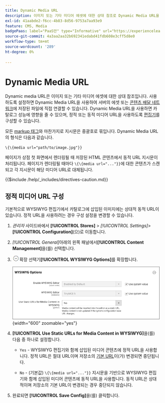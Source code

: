 ```yaml
---
title: Dynamic Media URL
description: 이미지 또는 기타 미디어 에셋에 대한 상대 참조로 Dynamic Media URL을 사용하는 방법에 대해 알아봅니다.
exl-id: 41aabde2-f6cc-4b83-8d56-9753a7aa93e9
feature: CMS, Media
badgePaas: label="PaaS만" type="Informative" url="https://experienceleague.adobe.com/en/docs/commerce/user-guides/product-solutions" tooltip="Adobe Commerce 온 클라우드 프로젝트(Adobe 관리 PaaS 인프라) 및 온프레미스 프로젝트에만 적용됩니다."
source-git-commit: 4a3aa2aa32b692341edabd41fdb608e3cff5d8e0
workflow-type: tm+mt
source-wordcount: '289'
ht-degree: 0%

---
```


# Dynamic Media URL

Dynamic media URL은 이미지 또는 기타 미디어 에셋에 대한 상대 참조입니다. 사용하도록 설정하면 Dynamic Media URL을 사용하여 서버의 에셋 또는 [콘텐츠 배달 네트워크](media-storage-content-delivery-network.md)에 저장된 파일에 직접 연결할 수 있습니다. Dynamic Media URL을 사용하면 카탈로그 성능에 영향을 줄 수 있으며, 정적 또는 동적 미디어 URL을 사용하도록 [편집기](editor.md#configure-the-editor)를 구성할 수 있습니다.

모든 [markup 태그](../systems/markup-tags.md)와 마찬가지로 지시문은 중괄호로 묶입니다. Dynamic Media URL의 형식은 다음과 같습니다.

`\{\{media url="path/to/image.jpg"}}`

페이지가 상점 첫 화면에서 렌더링될 때 저장된 HTML 콘텐츠에서 동적 URL 지시문이 처리됩니다. 페이지가 렌더링될 때마다 `\{\{media url="..."}}`에 대한 콘텐츠가 스캔되고 각 지시문이 해당 미디어 URL로 대체됩니다.

{{$include /help/_includes/directives-caution.md}}

## 정적 미디어 URL 구성

기본적으로 WYSIWYG 편집기에서 카탈로그에 삽입된 이미지에는 상대적 동적 URL이 있습니다. 정적 URL을 사용하려는 경우 구성 설정을 변경할 수 있습니다.

1. _관리자_ 사이드바에서 **[!UICONTROL Stores]** > _[!UICONTROL Settings]_>**[!UICONTROL Configuration]**(으)로 이동합니다.

1. _[!UICONTROL General]_&#x200B;아래의 왼쪽 패널에서&#x200B;**[!UICONTROL Content Management]**&#x200B;을(를) 선택합니다.

1. ![ 섹션에서 ](../assets/icon-display-expand.png)확장 선택기&#x200B;**[!UICONTROL WYSIWYG Options]**&#x200B;를 확장합니다.

   ![WYSIWYG 옵션](./assets/content-management-wysiwyg-options.png){width="600" zoomable="yes"}

1. **[!UICONTROL Use Static URLs for Media Content in WYSIWYG]**&#x200B;을(를) 다음 중 하나로 설정합니다.

   - `Yes` - WYSIWYG 편집기와 함께 삽입된 미디어 콘텐츠에 정적 URL을 사용합니다. 정적 URL은 절대 URL이며 저장소의 [기본 URL](../stores-purchase/store-urls.md)이(가) 변경되면 중단됩니다.

   - `No` - (기본값) `\{\{media url="..."}}` 지시문을 기반으로 WYSIWYG 편집기와 함께 삽입된 미디어 콘텐츠에 동적 URL을 사용합니다. 동적 URL은 상대적이며 저장소의 기본 URL이 변경되는 경우 중단되지 않습니다.

1. 완료되면 **[!UICONTROL Save Config]**&#x200B;을(를) 클릭합니다.

<!-- Last updated from includes: 2022-08-30 15:36:09 -->
